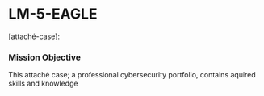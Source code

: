 # LM-5-EAGLE
[attaché-case]:

### Mission Objective
This attaché case; a professional cybersecurity portfolio, contains aquired skills and knowledge
